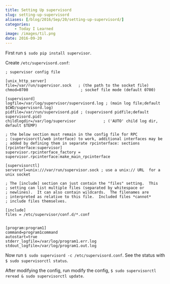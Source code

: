 ```yaml
---
title: Setting Up supervisord
slug: setting-up-supervisord
aliases: [/blog/2016/Sep/20/setting-up-supervisord/]
categories:
    - Today I Learned
image: /images/til.png
date: 2016-09-20
---
```


First run `$ sudo pip install supervisor`.

Create `/etc/supervisord.conf`:

```
; supervisor config file

[unix_http_server]
file=/var/run/supervisor.sock   ; (the path to the socket file)
chmod=0700                       ; sockef file mode (default 0700)

[supervisord]
logfile=/var/log/supervisor/supervisord.log ; (main log file;default $CWD/supervisord.log)
pidfile=/var/run/supervisord.pid ; (supervisord pidfile;default supervisord.pid)
childlogdir=/var/log/supervisor            ; ('AUTO' child log dir, default $TEMP)

; the below section must remain in the config file for RPC
; (supervisorctl/web interface) to work, additional interfaces may be
; added by defining them in separate rpcinterface: sections
[rpcinterface:supervisor]
supervisor.rpcinterface_factory = supervisor.rpcinterface:make_main_rpcinterface

[supervisorctl]
serverurl=unix:///var/run/supervisor.sock ; use a unix:// URL  for a unix socket

; The [include] section can just contain the "files" setting.  This
; setting can list multiple files (separated by whitespace or
; newlines).  It can also contain wildcards.  The filenames are
; interpreted as relative to this file.  Included files *cannot*
; include files themselves.

[include]
files = /etc/supervisor/conf.d/*.conf


[program:program1]
command=program1command
autostart=true
stderr_logfile=/var/log/program1.err.log
stdout_logfile=/var/log/program1.out.log
```

Now run `$ sudo supervisord -c /etc/supervisord.conf`. See the status with `$ sudo supervisorctl status`.

After modifying the config, run modify the config, `$ sudo supervisorctl reread & sudo supervisorctl update`.